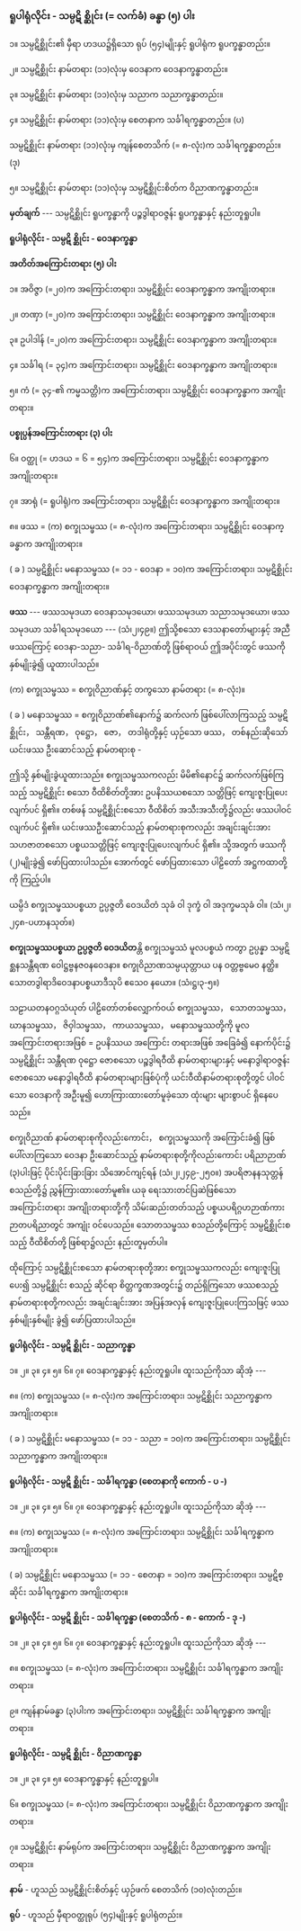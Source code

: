 ### ရူပါရုံလိုင်း - သမ္ပဋိ စ္ဆိုင်း (= လက်ခံ) ခန္ဓာ (၅) ပါး

၁။ သမ္ပဋိစ္ဆိုင်း၏ မှီရာ ဟဒယ၌ရှိသော ရုပ် (၅၄)မျိုးနှင့် ရူပါရုံက ရူပက္ခန္ဓာတည်း။

၂။ သမ္ပဋိစ္ဆိုင်း နာမ်တရား (၁၁)လုံးမှ ဝေဒနာက ဝေဒနာက္ခန္ဓာတည်း။

၃။ သမ္ပဋိစ္ဆိုင်း နာမ်တရား (၁၁)လုံးမှ သညာက သညာက္ခန္ဓာတည်း။

၄။ သမ္ပဋိစ္ဆိုင်း နာမ်တရား (၁၁)လုံးမှ စေတနာက သင်္ခါရက္ခန္ဓာတည်း။ (ပ)

သမ္ပဋိစ္ဆိုင်း နာမ်တရား (၁၁)လုံးမှ ကျန်စေတသိက် (= ၈-လုံး)က သင်္ခါရက္ခန္ဓာတည်း။ (ဒု)

၅။ သမ္ပဋိစ္ဆိုင်း နာမ်တရား (၁၁)လုံးမှ သမ္ပဋိစ္ဆိုင်းစိတ်က ဝိညာဏက္ခန္ဓာတည်း။

**မှတ်ချက်** --- သမ္ပဋိစ္ဆိုင်း ရူပက္ခန္ဓာကို ပဉ္စဒွါရာဝဇ္ဇန်း ရူပက္ခန္ဓာနှင့် နည်းတူရှုပါ။

**ရူပါရုံလိုင်း - သမ္ပဋိ စ္ဆိုင်း - ဝေဒနာက္ခန္ဓာ**

**အတိတ်အကြောင်းတရား (၅) ပါး**

၁။ အဝိဇ္ဇာ (=၂၀)က အကြောင်းတရား၊ သမ္ပဋိစ္ဆိုင်း ဝေဒနာက္ခန္ဓာက အကျိုးတရား။

၂။ တဏှာ (=၂၀)က အကြောင်းတရား၊ သမ္ပဋိစ္ဆိုင်း ဝေဒနာက္ခန္ဓာက အကျိုးတရား။

၃။ ဥပါဒါန် (=၂၀)က အကြောင်းတရား၊ သမ္ပဋိစ္ဆိုင်း ဝေဒနာက္ခန္ဓာက အကျိုးတရား။

၄။ သင်္ခါရ (= ၃၄)က အကြောင်းတရား၊ သမ္ပဋိစ္ဆိုင်း ဝေဒနာက္ခန္ဓာက အကျိုးတရား။

၅။ ကံ (= ၃၄-၏ ကမ္မသတ္တိ)က အကြောင်းတရား၊ သမ္ပဋိစ္ဆိုင်း ဝေဒနာက္ခန္ဓာက အကျိုးတရား။

**ပစ္စုပ္ပန်အကြောင်းတရား (၃) ပါး**

၆။ ဝတ္ထု (= ဟဒယ = ၆ = ၅၄)က အကြောင်းတရား၊ သမ္ပဋိစ္ဆိုင်း ဝေဒနာက္ခန္ဓာက အကျိုးတရား။

၇။ အာရုံ (= ရူပါရုံ)က အကြောင်းတရား၊ သမ္ပဋိစ္ဆိုင်း ဝေဒနာက္ခန္ဓာက အကျိုးတရား။

၈။ ဖဿ = (က) စက္ခုသမ္ဖဿ (= ၈-လုံး)က အကြောင်းတရား၊ သမ္ပဋိစ္ဆိုင်း ဝေဒနာက္ခန္ဓာက အကျိုးတရား။

( ခ ) သမ္ပဋိစ္ဆိုင်း မနောသမ္ဖဿ (= ၁၁ - ဝေဒနာ = ၁၀)က အကြောင်းတရား၊ သမ္ပဋိစ္ဆိုင်း
ဝေဒနာက္ခန္ဓာက အကျိုးတရား။

**ဖဿ** --- ဖဿသမုဒယာ ဝေဒနာသမုဒယော၊ ဖဿသမုဒယာ သညာသမုဒယော၊ ဖဿသမုဒယာ
သင်္ခါရသမုဒယော --- (သံ၊၂၊၄၉။) ဤသို့စသော ဒေသနာတော်များနှင့် အညီ ဖဿကြောင့် ဝေဒနာ-သညာ-
သင်္ခါရ-ဝိညာဏ်တို့ ဖြစ်ရာဝယ် ဤအပိုင်းတွင် ဖဿကို နှစ်မျိုးခွဲ၍ ယူထားပါသည်။

(က) စက္ခုသမ္ဖဿ = စက္ခုဝိညာဏ်နှင့် တကွသော နာမ်တရား (= ၈-လုံး)။

( ခ ) မနောသမ္ဖဿ = စက္ခုဝိညာဏ်၏နောက်၌ ဆက်လက် ဖြစ်ပေါ်လာကြသည့် သမ္ပဋိစ္ဆိုင်း， သန္တီရဏ， ဝုဋ္ဌော，
ဇော， တဒါရုံတို့နှင့် ယှဉ်သော ဖဿ， တစ်နည်းဆိုသော် ယင်းဖဿ ဦးဆောင်သည့်
နာမ်တရားစု -

ဤသို့ နှစ်မျိုးခွဲယူထားသည်။ စက္ခုသမ္ဖဿကလည်း မိမိ၏နောင်၌ ဆက်လက်ဖြစ်ကြသည့် သမ္ပဋိစ္ဆိုင်း
စသော ဝီထိစိတ်တို့အား ဥပနိဿယစသော သတ္တိဖြင့် ကျေးဇူးပြုပေးလျက်ပင် ရှိ၏။ တစ်ဖန် သမ္ပဋိစ္ဆိုင်းစသော
ဝီထိစိတ် အသီးအသီးတို့၌လည်း ဖဿပါဝင်လျက်ပင် ရှိ၏။ ယင်းဖဿဦးဆောင်သည့် နာမ်တရားစုကလည်း
အချင်းချင်းအား သဟဇာတစသော ပစ္စယသတ္တိဖြင့် ကျေးဇူးပြုပေးလျက်ပင် ရှိ၏။ သို့အတွက် ဖဿကို (၂)မျိုးခွဲ၍
ဖော်ပြထားပါသည်။ အောက်တွင် ဖော်ပြထားသော ပါဠိတော် အဋ္ဌကထာတို့ကို ကြည့်ပါ။

ယမ္ပိဒံ စက္ခုသမ္ဖဿပစ္စယာ ဥပ္ပဇ္ဇတိ ဝေဒယိတံ သုခံ ဝါ ဒုက္ခံ ဝါ အဒုက္ခမသုခံ ဝါ။
<r>(သံ၊၂၊၂၄၈-ပဟာနသုတ်။)</r>

**စက္ခုသမ္ဖဿပစ္စယာ ဥပ္ပဇ္ဇတိ ဝေဒယိတ**န္တိ စက္ခုသမ္ဖဿံ မူလပစ္စယံ ကတွာ ဥပ္ပန္နာ သမ္ပဋိစ္ဆနသန္တီရဏ
ဝေါဋ္ဌဗ္ဗနဇ၀နဝေဒနာ။ စက္ခုဝိညာဏသမ္ပယုတ္တာယ ပန ဝတ္တဗ္ဗမေ၀ နတ္ထိ။ သောတဒွါရာဒိဝေဒနာပစ္စယာဒီသုပိ
ဧသေ၀ နယော။ (သံ၊ဋ္ဌ၊၃-၅။)

သဠာယတနဝဂ္ဂသံယုတ် ပါဠိတော်တစ်လျှောက်ဝယ် စက္ခုသမ္ဖဿ， သောတသမ္ဖဿ， ဃာနသမ္ဖဿ，
ဇိဝှါသမ္ဖဿ， ကာယသမ္ဖဿ， မနောသမ္ဖဿတို့ကို မူလအကြောင်းတရားအဖြစ် = ဥပနိဿယ အကြောင်း
တရားအဖြစ် အခြေခံ၍ နောက်ပိုင်း၌ သမ္ပဋိစ္ဆိုင်း သန္တီရဏ ဝုဋ္ဌော ဇောစသော ပဉ္စဒွါရဝီထိ နာမ်တရားများနှင့်
မနောဒွါရာဝဇ္ဇန်း ဇောစသော မနောဒွါရဝီထိ နာမ်တရားများဖြစ်ပုံကို ယင်းဝီထိနာမ်တရားစုတို့တွင် ပါဝင်သော
ဝေဒနာကို အဦးမူ၍ ဟောကြားထားတော်မူခဲ့သော ထုံးများ များစွာပင် ရှိနေပေသည်။

စက္ခုဝိညာဏ် နာမ်တရားစုကိုလည်းကောင်း， စက္ခုသမ္ဖဿကို အကြောင်းခံ၍ ဖြစ်ပေါ်လာကြသော ဝေဒနာ
ဦးဆောင်သည့် နာမ်တရားစုတို့ကိုလည်းကောင်း ပရိညာဉာဏ် (၃)ပါးဖြင့် ပိုင်းပိုင်းခြားခြား သိအောင်ကျင့်ရန်
(သံ၊၂၊၂၄၉-၂၅၀။) အပရိဇာနနသုတ္တန် စသည်တို့၌ ညွှန်ကြားထားတော်မူ၏။ ယခု ရေးသားတင်ပြဆဲဖြစ်သော
အကြောင်းတရား အကျိုးတရားတို့ကို သိမ်းဆည်းတတ်သည့် ပစ္စယပရိဂ္ဂဟဉာဏ်ကား ဉာတပရိညာတွင် အကျုံး
ဝင်ပေသည်။ သောတသမ္ဖဿ စသည်တို့ကြောင့် သမ္ပဋိစ္ဆိုင်းစသည့် ဝီထိစိတ်တို့ ဖြစ်ရာ၌လည်း နည်းတူမှတ်ပါ။

ထိုကြောင့် သမ္ပဋိစ္ဆိုင်းစသော နာမ်တရားစုတို့အား စက္ခုသမ္ဖဿကလည်း ကျေးဇူးပြုပေး၍ သမ္ပဋိစ္ဆိုင်း
စသည့် ဆိုင်ရာ စိတ္တက္ခဏအတွင်း၌ တည်ရှိကြသော ဖဿစသည့် နာမ်တရားစုတို့ကလည်း အချင်းချင်းအား
အပြန်အလှန် ကျေးဇူးပြုပေးကြသဖြင့် ဖဿ နှစ်မျိုးနှစ်မျိုး ခွဲ၍ ဖော်ပြထားပါသည်။

**ရူပါရုံလိုင်း - သမ္ပဋိ စ္ဆိုင်း - သညာက္ခန္ဓာ**

၁။ ၂။ ၃။ ၄။ ၅။ ၆။ ၇။ ဝေဒနာက္ခန္ဓာနှင့် နည်းတူရှုပါ။ ထူးသည်ကိုသာ ဆိုအံ့ ---

၈။ (က) စက္ခုသမ္ဖဿ (= ၈-လုံး)က အကြောင်းတရား၊ သမ္ပဋိစ္ဆိုင်း သညာက္ခန္ဓာက အကျိုးတရား။

( ခ ) သမ္ပဋိစ္ဆိုင်း မနောသမ္ဖဿ (= ၁၁ - သညာ = ၁၀)က အကြောင်းတရား၊ သမ္ပဋိစ္ဆိုင်း သညာက္ခန္ဓာက
အကျိုးတရား။

**ရူပါရုံလိုင်း - သမ္ပဋိ စ္ဆိုင်း - သင်္ခါရက္ခန္ဓာ (စေတနာကို ကောက် - ပ -)**

၁။ ၂။ ၃။ ၄။ ၅။ ၆။ ၇။ ဝေဒနာက္ခန္ဓာနှင့် နည်းတူရှုပါ။ ထူးသည်ကိုသာ ဆိုအံ့ ---

၈။ (က) စက္ခုသမ္ဖဿ (= ၈-လုံး)က အကြောင်းတရား၊ သမ္ပဋိစ္ဆိုင်း သင်္ခါရက္ခန္ဓာက အကျိုးတရား။

( ခ) သမ္ပဋိစ္ဆိုင်း မနောသမ္ဖဿ (= ၁၁ - စေတနာ = ၁၀)က အကြောင်းတရား၊ သမ္ပဋိစ္ဆိုင်း သင်္ခါရက္ခန္ဓာက
အကျိုးတရား။

**ရူပါရုံလိုင်း - သမ္ပဋိ စ္ဆိုင်း - သင်္ခါရက္ခန္ဓာ (စေတသိက် - ၈ - ကောက် - ဒု -)**

၁။ ၂။ ၃။ ၄။ ၅။ ၆။ ၇။ ဝေဒနာက္ခန္ဓာနှင့် နည်းတူရှုပါ။ ထူးသည်ကိုသာ ဆိုအံ့ ---

၈။ စက္ခုသမ္ဖဿ (= ၈-လုံး)က အကြောင်းတရား၊ သမ္ပဋိစ္ဆိုင်း သင်္ခါရက္ခန္ဓာက အကျိုးတရား။

၉။ ကျန်နာမ်ခန္ဓာ (၃)ပါးက အကြောင်းတရား၊ သမ္ပဋိစ္ဆိုင်း သင်္ခါရက္ခန္ဓာက အကျိုးတရား။

**ရူပါရုံလိုင်း - သမ္ပဋိ စ္ဆိုင်း - ဝိညာဏက္ခန္ဓာ**

၁။ ၂။ ၃။ ၄။ ၅။ ဝေဒနာက္ခန္ဓာနှင့် နည်းတူရှုပါ။

၆။ စက္ခုသမ္ဖဿ (= ၈-လုံး)က အကြောင်းတရား၊ သမ္ပဋိစ္ဆိုင်း ဝိညာဏက္ခန္ဓာက အကျိုးတရား။

၇။ သမ္ပဋိစ္ဆိုင်း နာမ်ရုပ်က အကြောင်းတရား၊ သမ္ပဋိစ္ဆိုင်း ဝိညာဏက္ခန္ဓာက အကျိုးတရား။

**နာမ်** - ဟူသည် သမ္ပဋိစ္ဆိုင်းစိတ်နှင့် ယှဉ်ဖက် စေတသိက် (၁၀)လုံးတည်း။

**ရုပ်** - ဟူသည် မှီရာဝတ္ထုရုပ် (၅၄)မျိုးနှင့် ရူပါရုံတည်း။
